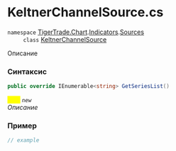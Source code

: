 
# KeltnerChannelSource.cs
`namespace` [TigerTrade.Chart](../../../../../TigerTrade.Chart.md).[Indicators](../../../../../TigerTrade.Chart/Indicators.md).[Sources](../../../../../TigerTrade.Chart/Indicators/Sources.md)  
&nbsp;&nbsp;&nbsp;&nbsp;&nbsp;&nbsp;&nbsp;&nbsp;&nbsp;`class` [KeltnerChannelSource](../../KeltnerChannelSource.cs.md)

Описание

### Синтаксис
```csharp
public override IEnumerable<string> GetSeriesList()
```
<mark style="color:yellow;">`List`</mark> *`new`*  
 *Описание*  
  


### Пример  
```csharp
// example
```
                    
                    